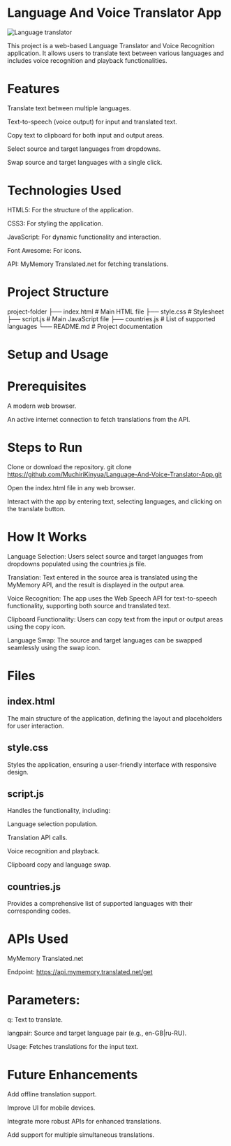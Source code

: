 # Language And Voice Translator App  </br>

![Language translator](https://github.com/user-attachments/assets/f81b172c-25b5-4ade-a5ac-379af5bd28a4)

This project is a web-based Language Translator and Voice Recognition application. It allows users to translate text between various languages and includes voice recognition and playback functionalities.

# Features

Translate text between multiple languages.

Text-to-speech (voice output) for input and translated text.

Copy text to clipboard for both input and output areas.

Select source and target languages from dropdowns.

Swap source and target languages with a single click.

# Technologies Used

HTML5: For the structure of the application.

CSS3: For styling the application.

JavaScript: For dynamic functionality and interaction.

Font Awesome: For icons.

API: MyMemory Translated.net for fetching translations.

# Project Structure

project-folder
├── index.html          # Main HTML file
├── style.css           # Stylesheet
├── script.js           # Main JavaScript file
├── countries.js        # List of supported languages
└── README.md           # Project documentation

# Setup and Usage

# Prerequisites
 
A modern web browser.

An active internet connection to fetch translations from the API.

# Steps to Run </br>

Clone or download the repository. git clone https://github.com/MuchiriKinyua/Language-And-Voice-Translator-App.git </br>

Open the index.html file in any web browser. </br>

Interact with the app by entering text, selecting languages, and clicking on the translate button. </br>

# How It Works </br>

Language Selection: Users select source and target languages from dropdowns populated using the countries.js file. </br>

Translation: Text entered in the source area is translated using the MyMemory API, and the result is displayed in the output area. </br>

Voice Recognition: The app uses the Web Speech API for text-to-speech functionality, supporting both source and translated text. </br>

Clipboard Functionality: Users can copy text from the input or output areas using the copy icon. </br>

Language Swap: The source and target languages can be swapped seamlessly using the swap icon. </br>

# Files </br>

## index.html </br>

The main structure of the application, defining the layout and placeholders for user interaction. </br>

## style.css </br>

Styles the application, ensuring a user-friendly interface with responsive design. </br>

## script.js </br>

Handles the functionality, including: </br>

Language selection population. </br>

Translation API calls. </br>

Voice recognition and playback. </br>

Clipboard copy and language swap. </br>

## countries.js </br>

Provides a comprehensive list of supported languages with their corresponding codes. </br>

# APIs Used </br>

MyMemory Translated.net </br>

Endpoint: https://api.mymemory.translated.net/get </br>

# Parameters: </br>

q: Text to translate. </br>

langpair: Source and target language pair (e.g., en-GB|ru-RU). </br>

Usage: Fetches translations for the input text. </br>

# Future Enhancements </br>

Add offline translation support. </br>

Improve UI for mobile devices. </br>

Integrate more robust APIs for enhanced translations. </br>

Add support for multiple simultaneous translations.
